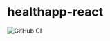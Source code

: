 # healthapp-react

![GitHub CI](https://github.com/saisashrek5thdt/https://github.com/saisashreek5thdt/healthapp-react.git/actions/workflows/package.json/badge.svg)
